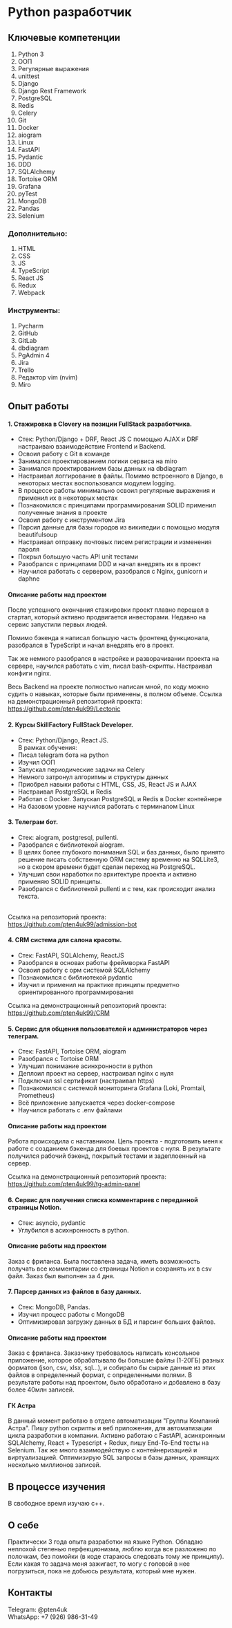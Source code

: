 # Python разработчик

## Ключевые компетенции
1. Python 3
2. ООП
3. Регулярные выражения
4. unittest
5. Django
6. Django Rest Framework
7. PostgreSQL
8. Redis
9. Celery
10. Git
11. Docker
12. aiogram
13. Linux
14. FastAPI
15. Pydantic
16. DDD
17. SQLAlchemy
18. Tortoise ORM
19. Grafana
20. pyTest
21. MongoDB
22. Pandas
23. Selenium

### Дополнительно:
1. HTML
2. CSS
3. JS
4. TypeScript
5. React JS
6. Redux
7. Webpack

### Инструменты:
1. Pycharm
2. GitHub 
3. GitLab 
4. dbdiagram 
5. PgAdmin 4 
6. Jira 
7. Trello
8. Редактор vim (nvim)
9. Miro

## Опыт работы

#### 1. <b>Стажировка в Clovery на позиции FullStack разработчика.</b>
 - Стек: Python/Django + DRF, React JS 
С помощью AJAX и DRF настраиваю взаимодействие Frontend и Backend. 
 - Освоил работу с Git в команде 
 - Занимался проектированием логики сервиса на miro
 - Занимался проектированием базы данных на dbdiagram
 - Настраивал логгирование в файлы. Помимо встроенного в Django, в некоторых местах воспользовался модулем logging.
 - В процессе работы минимально освоил регулярные выражения и применил их в некоторых местах
 - Познакомился с принципами программирования SOLID применил полученные знания в проекте
 - Освоил работу с инструментом Jira
 - Парсил данные для базы городов из википедии с помощью модуля beautifulsoup
 - Настраивал отправку почтовых писем регистрации и изменения пароля
 - Покрыл большую часть API unit тестами
 - Разобрался с принципами DDD и начал внедрять их в проект
 - Научился работать с сервером, разобрался с Nginx, gunicorn и daphne

#### Описание работы над проектом
После успешного окончания стажировки проект плавно перешел в стартап, 
который активно продвигается инвесторами. Недавно на сервис запустили первых людей.

Помимо бэкенда я написал большую часть фронтенд функционала, 
разобрался в TypeScript и начал внедрять его в проект.

Так же немного разобрался в настройке и разворачивании проекта на сервере,
научился работать с vim, писал bash-скрипты. Настраивал конфиги nginx.

Весь Backend на проекте полностью написан мной, по коду можно судить о навыках, 
которые были применены, в полном объеме.
Ссылка на демонстрационный репозиторий проекта: https://github.com/pten4uk99/Lectonic

#### 2. Курсы SkillFactory FullStack Developer.
- Стек: Python/Django, React JS. <br/>
В рамках обучения:
- Писал telegram бота на python
- Изучил ООП
- Запускал периодические задачи на Celery
- Немного затронул алгоритмы и структуры данных
- Приобрел навыки работы с HTML, CSS, JS, React JS и AJAX
- Настраивал PostgreSQL и Redis
- Работал с Docker. Запускал PostgreSQL и Redis в Docker контейнере
- На базовом уровне научился работать с терминалом Linux

#### 3.  Телеграм бот.
- Стек: aiogram, postgresql, pullenti. <br>
- Разобрался с библиотекой aiogram.
- В целях более глубокого понимания SQL и баз данных, 
было принято решение писать собственную ORM систему временно на SQLLite3, 
но в скором времени будет сделан переход на PostgreSQL.
- Улучшил свои наработки по архитектуре проекта 
и активно применяю SOLID принципы.
- Разобрался с библиотекой pullenti и с тем, как происходит анализ текста.

<br> Ссылка на репозиторий проекта: https://github.com/pten4uk99/admission-bot

#### 4.  CRM система для салона красоты.
- Стек: FastAPI, SQLAlchemy, ReactJS
- Разобрался в основах работы фреймворка FastAPI
- Освоил работу с орм системой SQLAlchemy
- Познакомился с библиотекой pydantic
- Изучил и применил на практике принципы 
предметно ориентированного программирования

Ссылка на демонстрационный репозиторий проекта: https://github.com/pten4uk99/CRM

#### 5.  Сервис для общения пользователей и администраторов через телеграм.
- Стек: FastAPI, Tortoise ORM, aiogram
- Разобрался с Tortoise ORM
- Улучшил понимание асинхронности в python
- Деплоил проект на сервер, настраивал nginx с нуля
- Подключал ssl сертификат (настраивал https)
- Познакомился с системой мониторинга Grafana (Loki, Promtail, Prometheus)
- Всё приложение запускается через docker-compose
- Научился работать с .env файлами

#### Описание работы над проектом
Работа происходила с наставником. 
Цель проекта - подготовить меня к работе с созданием 
бэкенда для боевых проектов с нуля. В результате получился рабочий бэкенд,
покрытый тестами и задеплоенный на сервер.

Ссылка на демонстрационный репозиторий проекта: https://github.com/pten4uk99/tg-admin-panel


#### 6. Сервис для получения списка комментариев с переданной страницы Notion.
- Стек: asyncio, pydantic
- Углубился в асихнронность в python.

#### Описание работы над проектом
Заказ с фриланса. Была поставлена задача, иметь возможность получать 
все комментарии со страницы Notion и сохранять их в csv файл. 
Заказ был выполнен за 4 дня.

#### 7. Парсер данных из файлов в базу данных. 
- Стек: MongoDB, Pandas.
- Изучил процесс работы с MongoDB
- Оптимизировал загрузку данных в БД и парсинг больших файлов.

#### Описание работы над проектом
Заказ с фриланса. Заказчику требовалось написать консольное приложение, которое обрабатывало бы большие файлы (1-20ГБ) разных форматов (json, csv, xlsx, sql...), и собирало бы сырые данные из этих файлов в определенный формат, с определенными полями. В результате работы над проектом, было обработано и добавлено в базу более 40млн записей. 

#### ГК Астра
В данный момент работаю в отделе автоматизации "Группы Компаний Астра". Пишу python скрипты и веб приложения, для автоматизации цикла разработки в компании. Активно работаю с FastAPI, асинхронным SQLAlchemy, React + Typescript + Redux, пишу End-To-End тесты на Selenium. Так же много взаимодействую с контейнеризацией и виртуализацией. Оптимизирую SQL запросы в базы данных, хранящих несколько миллионов записей. 

## В процессе изучения
В свободное время изучаю c++. 


## О себе
Практически 3 года опыта разработки на языке Python. Обладаю неплохой степенью перфекционизма, люблю когда все разложено по полочкам, без помойки (в коде стараюсь следовать тому же принципу). Если какая то задача меня зажигает, то могу с головой в нее погрузиться, пока не добьюсь результата, который мне нужен. 


## Контакты
Telegram: @pten4uk \
WhatsApp: +7 (926) 986-31-49
